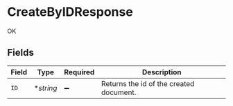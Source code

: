 # CreateByIDResponse

OK


## Fields

| Field                                   | Type                                    | Required                                | Description                             |
| --------------------------------------- | --------------------------------------- | --------------------------------------- | --------------------------------------- |
| `ID`                                    | **string*                               | :heavy_minus_sign:                      | Returns the id of the created document. |